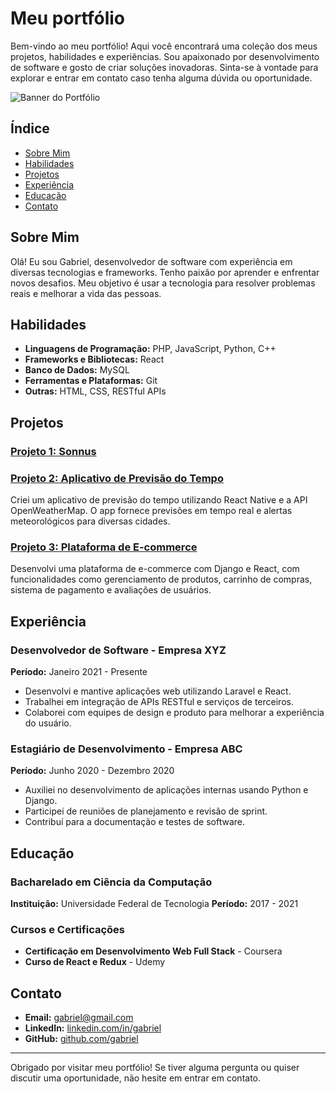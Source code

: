 # Meu portfólio

Bem-vindo ao meu portfólio! Aqui você encontrará uma coleção dos meus projetos, habilidades e experiências. Sou apaixonado por desenvolvimento de software e gosto de criar soluções inovadoras. Sinta-se à vontade para explorar e entrar em contato caso tenha alguma dúvida ou oportunidade.

![Banner do Portfólio](https://images-wixmp-ed30a86b8c4ca887773594c2.wixmp.com/f/3daa3913-4519-48f1-956a-7a65005358e8/d4klcvm-ea126374-5f7f-492a-935a-2d26151fb840.jpg?token=eyJ0eXAiOiJKV1QiLCJhbGciOiJIUzI1NiJ9.eyJzdWIiOiJ1cm46YXBwOjdlMGQxODg5ODIyNjQzNzNhNWYwZDQxNWVhMGQyNmUwIiwiaXNzIjoidXJuOmFwcDo3ZTBkMTg4OTgyMjY0MzczYTVmMGQ0MTVlYTBkMjZlMCIsIm9iaiI6W1t7InBhdGgiOiJcL2ZcLzNkYWEzOTEzLTQ1MTktNDhmMS05NTZhLTdhNjUwMDUzNThlOFwvZDRrbGN2bS1lYTEyNjM3NC01ZjdmLTQ5MmEtOTM1YS0yZDI2MTUxZmI4NDAuanBnIn1dXSwiYXVkIjpbInVybjpzZXJ2aWNlOmZpbGUuZG93bmxvYWQiXX0.ETYPFvYROm-8NVdsOPjPNE2j7-rCDwKWDfGeXvMhUh8)

## Índice

- [Sobre Mim](#sobre-mim)
- [Habilidades](#habilidades)
- [Projetos](#projetos)
- [Experiência](#experiência)
- [Educação](#educação)
- [Contato](#contato)

## Sobre Mim

Olá! Eu sou Gabriel, desenvolvedor de software com experiência em diversas tecnologias e frameworks. Tenho paixão por aprender e enfrentar novos desafios. Meu objetivo é usar a tecnologia para resolver problemas reais e melhorar a vida das pessoas.

## Habilidades

- **Linguagens de Programação:** PHP, JavaScript, Python, C++
- **Frameworks e Bibliotecas:** React
- **Banco de Dados:** MySQL
- **Ferramentas e Plataformas:** Git
- **Outras:** HTML, CSS, RESTful APIs

## Projetos

### [Projeto 1: Sonnus](sonnus.vercel.app)

### [Projeto 2: Aplicativo de Previsão do Tempo](https://github.com/usuario/projeto2)
Criei um aplicativo de previsão do tempo utilizando React Native e a API OpenWeatherMap. O app fornece previsões em tempo real e alertas meteorológicos para diversas cidades.

### [Projeto 3: Plataforma de E-commerce](https://github.com/usuario/projeto3)
Desenvolvi uma plataforma de e-commerce com Django e React, com funcionalidades como gerenciamento de produtos, carrinho de compras, sistema de pagamento e avaliações de usuários.

## Experiência

### Desenvolvedor de Software - Empresa XYZ
**Período:** Janeiro 2021 - Presente

- Desenvolvi e mantive aplicações web utilizando Laravel e React.
- Trabalhei em integração de APIs RESTful e serviços de terceiros.
- Colaborei com equipes de design e produto para melhorar a experiência do usuário.

### Estagiário de Desenvolvimento - Empresa ABC
**Período:** Junho 2020 - Dezembro 2020

- Auxiliei no desenvolvimento de aplicações internas usando Python e Django.
- Participei de reuniões de planejamento e revisão de sprint.
- Contribuí para a documentação e testes de software.

## Educação

### Bacharelado em Ciência da Computação
**Instituição:** Universidade Federal de Tecnologia
**Período:** 2017 - 2021

### Cursos e Certificações

- **Certificação em Desenvolvimento Web Full Stack** - Coursera
- **Curso de React e Redux** - Udemy

## Contato

- **Email:** gabriel@gmail.com
- **LinkedIn:** [linkedin.com/in/gabriel](https://linkedin.com/in/gabriel)
- **GitHub:** [github.com/gabriel](https://github.com/gabriel)

---

Obrigado por visitar meu portfólio! Se tiver alguma pergunta ou quiser discutir uma oportunidade, não hesite em entrar em contato.
